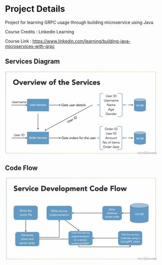 # Project Details

Project for learning GRPC usage through building microservice using Java.

Course Credits : Linkedin Learning

Course Link : https://www.linkedin.com/learning/building-java-microservices-with-grpc

## Services Diagram

![](images\Service_Overview.png)

## Code Flow

![](images\Code_flow.png)
